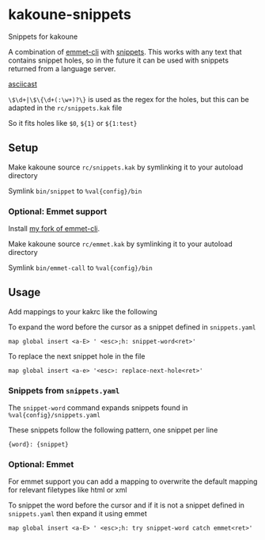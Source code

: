 # kakoune-snippets
Snippets for kakoune

A combination of [emmet-cli](https://github.com/Delapouite/emmet-cli) with [snippets](https://github.com/shachaf/kak/blob/master/scripts/snippet.kak). 
This works with any text that contains snippet holes, so in the future it can be used with snippets returned from a language server.

[asciicast](https://asciinema.org/a/BFUqP7Ho1c0Ts6oManSIUMwqG)

`\$\d+|\$\{\d+(:\w+)?\}` is used as the regex for the holes, but this can be adapted in the `rc/snippets.kak` file

So it fits holes like `$0`, `${1}` or `${1:test}`

## Setup

Make kakoune source `rc/snippets.kak` by symlinking it to your autoload directory

Symlink `bin/snippet` to `%val{config}/bin`

### Optional: Emmet support

Install [my fork of emmet-cli](https://github.com/JJK96/emmet-cli).

Make kakoune source `rc/emmet.kak` by symlinking it to your autoload directory

Symlink `bin/emmet-call` to `%val{config}/bin`

## Usage

Add mappings to your kakrc like the following

To expand the word before the cursor as a snippet defined in `snippets.yaml`

`map global insert <a-E> ' <esc>;h: snippet-word<ret>'`

To replace the next snippet hole in the file

`map global insert <a-e> '<esc>: replace-next-hole<ret>'`

### Snippets from `snippets.yaml`

The `snippet-word` command expands snippets found in `%val{config}/snippets.yaml`

These snippets follow the following pattern, one snippet per line

`{word}: {snippet}`

### Optional: Emmet

For emmet support you can add a mapping to overwrite the default mapping for relevant filetypes like html or xml

To snippet the word before the cursor and if it is not a snippet defined in `snippets.yaml` then expand it using emmet

`map global insert <a-E> ' <esc>;h: try snippet-word catch emmet<ret>'`

